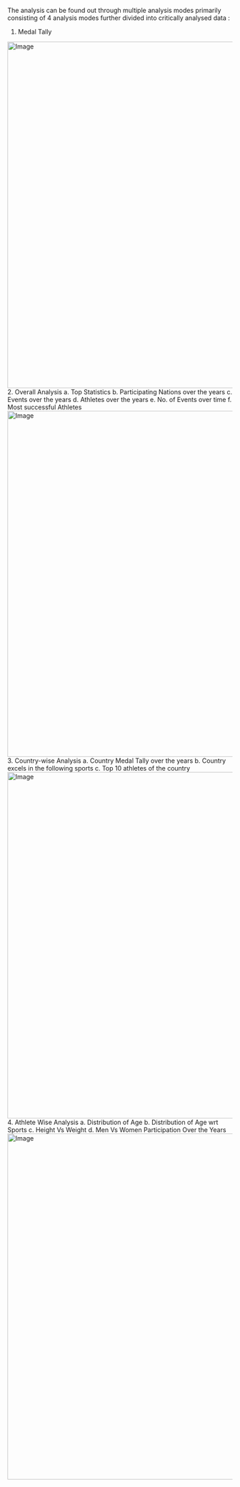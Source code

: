 The analysis can be found out through multiple analysis modes primarily consisting of 4 analysis modes further divided into critically analysed data :
1. Medal Tally
<img width="1434" height="776" alt="Image" src="https://github.com/user-attachments/assets/9f6f97b4-d418-4599-915f-f1a284b63eac" />
2. Overall Analysis                                                     
   a. Top Statistics
   b. Participating Nations over the years
   c. Events over the years
   d. Athletes over the years
   e. No. of Events over time
   f. Most successful Athletes
<img width="1433" height="775" alt="Image" src="https://github.com/user-attachments/assets/5751ec11-73e8-46c5-b9ee-2142f909c67c" />
3. Country-wise Analysis                                                 
   a. Country Medal Tally over the years
   b. Country excels in the following sports
   c. Top 10 athletes of the country
<img width="1440" height="776" alt="Image" src="https://github.com/user-attachments/assets/0f4504c4-18a1-49de-b733-d5f287ed781c" />
4. Athlete Wise Analysis                                         
   a. Distribution of Age
   b. Distribution of Age wrt Sports
   c. Height Vs Weight
   d. Men Vs Women Participation Over the Years
<img width="1434" height="775" alt="Image" src="https://github.com/user-attachments/assets/3aa7456e-9fae-47c5-b5ba-8afa903f2c9c" />
